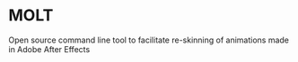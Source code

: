 # MOLT
Open source command line tool to facilitate re-skinning of animations made in Adobe After Effects
